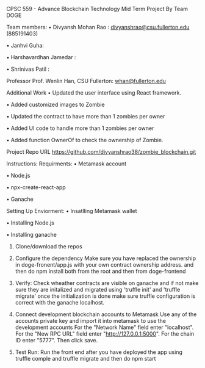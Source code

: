 CPSC 559 - Advance Blockchain Technology
Mid Term Project
By Team DOGE

Team members:
•	Divyansh Mohan Rao : divyanshrao@csu.fullerton.edu (885191403)

•	Janhvi Guha: 

•	Harshavardhan Jamedar  : 

•	Shrinivas Patil :


Professor
Prof. Wenlin Han, CSU Fullerton: whan@fullerton.edu

Additional Work
•	Updated the user interface using React framework.

•	Added customized images to Zombie

•	Updated the contract to have more than 1 zombies per owner

•	Added UI code to handle more than 1 zombies per owner

•	Added function OwnerOf to check the ownership of Zombie.


Project Repo URL
https://github.com/divyanshrao38/zombie_blockchain.git 


Instructions:
Requirments:
•	Metamask account

•	Node.js

•	npx-create-react-app

•	Ganache



Setting Up Enviorment:
•	Insatlling Metamask wallet 

•	Installing Node.js

•	Installing ganache

1. Clone/download the repos
2. Configure the dependency
 Make sure you have replaced the ownership in doge-fronent/app.js with your own contract ownership address.
 and then do npm install both from the root and then from doge-frontend
3. Verify:
Check wheather contracts are visible on ganache and if not make sure they are initalized and migrated using 'truffle init' and 'truffle migrate' once the initialization is done make sure truffle configuration is correct with the ganache localhost.

4. Connect development blockchain accounts to Metamask
  Use any of the accounts private key and import it into metamask to use the development accounts
  For the "Network Name" field enter "localhost".
  For the "New RPC URL" field enter "http://127.0.0.1:5000".
  For the chain ID enter "5777". Then click save.
5. Test Run:
Run the front end after you have deployed the app using truffle comple and truffle migrate and then do npm start
